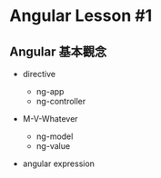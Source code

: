 # Angular Lesson #1

## Angular 基本觀念 

- directive
    - ng-app
    - ng-controller

- M-V-Whatever
    - ng-model
    - ng-value

- angular expression
